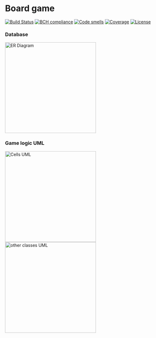 # Board game
[![Build Status](https://travis-ci.org/DimaStoyanov/Monopoly.svg?branch=master)](https://travis-ci.org/DimaStoyanov/Monopoly)
[![BCH compliance](https://bettercodehub.com/edge/badge/DimaStoyanov/Monopoly?branch=master)](https://bettercodehub.com/results/DimaStoyanov/Monopoly)
[![Code smells](https://sonarcloud.io/api/project_badges/measure?project=netcracker.study%3Amonopoly&metric=code_smells)](https://sonarcloud.io/project/issues?id=netcracker.study%3Amonopoly&resolved=false&types=CODE_SMELL)
[![Coverage](https://sonarcloud.io/api/project_badges/measure?project=netcracker.study%3Amonopoly&metric=coverage)](https://sonarcloud.io/component_measures?id=netcracker.study%3Amonopoly&metric=coverage)
[![License](http://img.shields.io/:license-mit-blue.svg)](https://github.com/DimaStoyanov/Monopoly/blob/master/LICENSE)

### Database
<img alt="ER Diagram" height="300px" src="https://sun9-3.userapi.com/c830609/v830609157/b45c0/mWhtmBW0uc0.jpg"> 


### Game logic UML
<img alt="Cells UML" height="300px" src="https://pp.userapi.com/c846418/v846418523/8682/DPXCEQpg5yo.jpg">
<img alt="other classes UML" height="300px" src="https://pp.userapi.com/c846418/v846418523/8689/-hZ0m7CTfA8.jpg">